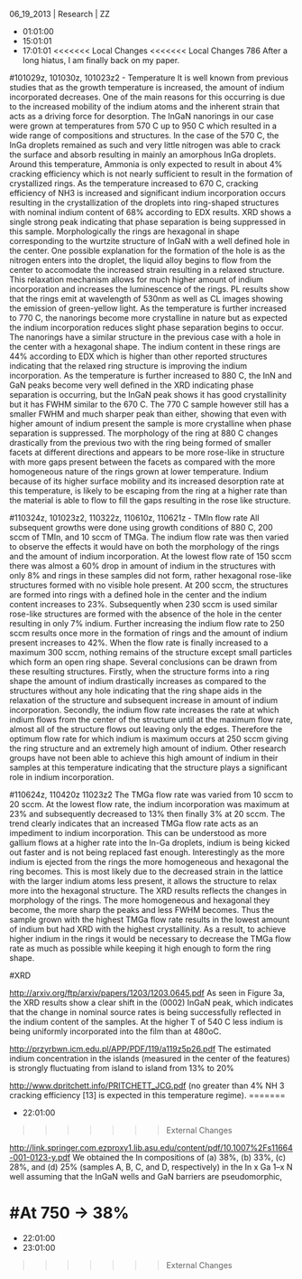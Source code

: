06_19_2013 | Research | ZZ 
* 01:01:00
* 15:01:01
* 17:01:01
<<<<<<< Local Changes
<<<<<<< Local Changes
786
After a long hiatus, I am finally back on my paper.

#101029z, 101030z, 101023z2 - Temperature
It is well known from previous studies that as the growth temperature is increased, the amount of indium incorporated decreases. One of the main reasons for this occurring is due to the increased mobility of the indium atoms and the inherent strain that acts as a driving force for desorption. The InGaN nanorings in our case were grown at temperatures from 570 C up to 950 C which resulted in a wide range of compositions and structures. In the case of the 570 C, the InGa droplets remained as such and very little nitrogen was able to crack the surface and absorb resulting in mainly an amorphous InGa droplets. Around this temperature, Ammonia is only expected to result in about 4% cracking efficiency which is not nearly sufficient to result in the formation of crystallized rings. As the temperature increased to 670 C, cracking efficiency of NH3 is increased and significant indium incorporation occurs resulting in the crystallization of the droplets into ring-shaped structures with nominal indium content of 68% according to EDX results. XRD shows a single strong peak indicating that phase separation is being suppressed in this sample. Morphologically the rings are hexagonal in shape corresponding to the wurtzite structure of InGaN with a well defined hole in the center. One possible explanation for the formation of the hole is as the nitrogen enters into the droplet, the liquid alloy begins to flow from the center to accomodate the increased strain resulting in a relaxed structure. This relaxation mechanism allows for much higher amount of indium incorporation and increases the luminescence of the rings. PL results show that the rings emit at wavelength of 530nm as well as CL images showing the emission of green-yellow light. As the temperature is further increased to 770 C, the nanorings become more crystalline in nature but as expected the indium incorporation reduces slight phase separation begins to occur. The nanorings have a similar structure in the previous case with a hole in the center with a hexagonal shape. The indium content in these rings are 44% according to EDX which is higher than other reported structures indicating that the relaxed ring structure is improving the indium incorporation. As the temperature is further increased to 880 C, the InN and GaN peaks become very well defined in the XRD indicating phase separation is occurring, but the InGaN peak shows it has good crystallinity but it has FWHM similar to the 670 C. The 770 C sample however still has a smaller FWHM and much sharper peak than either, showing that even with higher amount of indium present the sample is more crystalline when phase separation is suppressed. The morphology of the ring at 880 C changes drastically from the previous two with the ring being formed of smaller facets at different directions and appears to be more rose-like in structure with more gaps present between the facets as compared with the more homogeneous nature of the rings grown at lower temperature. Indium because of its higher surface mobility and its increased desorption rate at this temperature, is likely to be escaping from the ring at a higher rate than the material is able to flow to fill the gaps resulting in the rose like structure. 

#110324z, 101023z2, 110322z, 110610z, 110621z - TMIn flow rate
All subsequent growths were done using growth conditions of 880 C, 200 sccm of TMIn, and 10 sccm of TMGa. 
The indium flow rate was then varied to observe the effects it would have on both the morphology of the rings and the amount of indium incorporation. At the lowest flow rate of 150 sccm there was almost a 60% drop in amount of indium in the structures with only 8% and rings in these samples did not form, rather hexagonal rose-like structures formed with no visible hole present. At 200 sccm, the structures are formed into rings with a defined hole in the center and the indium content increases to 23%. Subsequently when 230 sccm is used similar rose-like structures are formed with the absence of the hole in the center resulting in only 7% indium.  Further increasing the indium flow rate to 250 sccm results once more in the formation of rings and the amount of indium present increases to 42%. When the flow rate is finally increased to a maximum 300 sccm, nothing remains of the structure except small particles which form an open ring shape. Several conclusions can be drawn from these resulting structures. Firstly, when the structure forms into a ring shape the amount of indium drastically increases as compared to the structures without any hole indicating that the ring shape aids in the relaxation of the structure and subsequent increase in amount of indium incorporation. Secondly, the indium flow rate increases the rate at which indium flows from the center of the structure until at the maximum flow rate, almost all of the structure flows out leaving only the edges. Therefore the optimum flow rate for which indium is maximum occurs at 250 sccm giving the ring structure and an extremely high amount of indium. Other research groups have not been able to achieve this high amount of indium in their samples at this temperature indicating that the structure plays a significant role in indium incorporation. 


#110624z, 110420z 11023z2 
The TMGa flow rate was varied from 10 sccm to 20 sccm. At the lowest flow rate, the indium incorporation was maximum at 23% and subsequently decreased to 13% then finally 3% at 20 sccm. The trend clearly indicates that an increased TMGa flow rate acts as an impediment to indium incorporation. This can be understood as more gallium flows at a higher rate into the In-Ga droplets, indium is being kicked out faster and is not being replaced fast enough. Interestingly as the more indium is ejected from the rings the more homogeneous and hexagonal the ring becomes. This is most likely due to the decreased strain in the lattice with the larger indium atoms less present, it allows the structure to relax more into the hexagonal structure. The XRD results reflects the changes in morphology of the rings. The more homogeneous and hexagonal they become, the more sharp the peaks and less FWHM becomes. Thus the sample grown with the highest TMGa flow rate results in the lowest amount of indium but had XRD with the highest crystallinity. As a result, to achieve higher indium in the rings it would be necessary to decrease the TMGa flow rate as much as possible while keeping it high enough to form the ring shape. 







#XRD



http://arxiv.org/ftp/arxiv/papers/1203/1203.0645.pdf
As seen in Figure 3a, the XRD results show a clear shift in the (0002) InGaN peak, which indicates that
the change in nominal source rates is being successfully reflected in the indium content of the samples. At
the higher T of 540 C less indium is being uniformly incorporated into the film than at 480oC.


http://przyrbwn.icm.edu.pl/APP/PDF/119/a119z5p26.pdf
The estimated indium concentration
in the islands (measured in the center of the features)
is strongly fluctuating from island to island from 13%
to 20%

http://www.dpritchett.info/PRITCHETT_JCG.pdf
(no greater than
4% NH
3
cracking efficiency
[13]
is expected in this temperature regime). =======
* 22:01:00
>>>>>>> External Changes

http://link.springer.com.ezproxy1.lib.asu.edu/content/pdf/10.1007%2Fs11664-001-0123-y.pdf
We obtained the In compositions of (a)
38%, (b) 33%, (c) 28%, and (d) 25% (samples A, B, C, and D,
respectively) in the In
x
Ga
1–x
N well assuming that the InGaN wells and
GaN barriers are pseudomorphic, 

#At 750 -> 38% 
=======
* 22:01:00
* 23:01:00
>>>>>>> External Changes
